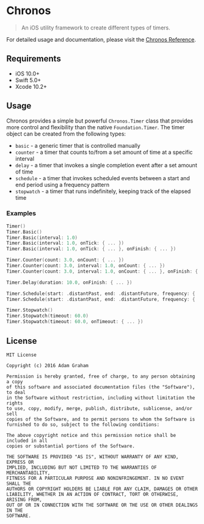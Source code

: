# Chronos
> An iOS utility framework to create different types of timers.

For detailed usage and documentation, please visit the [Chronos Reference](https://adamgraham.github.io/Chronos/).

## Requirements

- iOS 10.0+
- Swift 5.0+
- Xcode 10.2+

## Usage

Chronos provides a simple but powerful `Chronos.Timer` class that provides more control and flexibility than the native `Foundation.Timer`. The timer object can be created from the following types:

- `basic` - a generic timer that is controlled manually
- `counter` - a timer that counts to/from a set amount of time at a specific interval
- `delay` - a timer that invokes a single completion event after a set amount of time
- `schedule` - a timer that invokes scheduled events between a start and end period using a frequency pattern 
- `stopwatch` - a timer that runs indefinitely, keeping track of the elapsed time

### Examples

``` swift
Timer()
Timer.Basic()
Timer.Basic(interval: 1.0)
Timer.Basic(interval: 1.0, onTick: { ... })
Timer.Basic(interval: 1.0, onTick: { ... }, onFinish: { ... })

Timer.Counter(count: 3.0, onCount: { ... })
Timer.Counter(count: 3.0, interval: 1.0, onCount: { ... })
Timer.Counter(count: 3.0, interval: 1.0, onCount: { ... }, onFinish: { ... })

Timer.Delay(duration: 10.0, onFinish: { ... })

Timer.Schedule(start: .distantPast, end: .distantFuture, frequency: { ... return true }, onSchedule: { ... })
Timer.Schedule(start: .distantPast, end: .distantFuture, frequency: { ... return true }, onSchedule: { ... }, onFinish: { ... })

Timer.Stopwatch()
Timer.Stopwatch(timeout: 60.0)
Timer.Stopwatch(timeout: 60.0, onTimeout: { ... })
```

## License
```
MIT License

Copyright (c) 2016 Adam Graham

Permission is hereby granted, free of charge, to any person obtaining a copy
of this software and associated documentation files (the "Software"), to deal
in the Software without restriction, including without limitation the rights
to use, copy, modify, merge, publish, distribute, sublicense, and/or sell
copies of the Software, and to permit persons to whom the Software is
furnished to do so, subject to the following conditions:

The above copyright notice and this permission notice shall be included in all
copies or substantial portions of the Software.

THE SOFTWARE IS PROVIDED "AS IS", WITHOUT WARRANTY OF ANY KIND, EXPRESS OR
IMPLIED, INCLUDING BUT NOT LIMITED TO THE WARRANTIES OF MERCHANTABILITY,
FITNESS FOR A PARTICULAR PURPOSE AND NONINFRINGEMENT. IN NO EVENT SHALL THE
AUTHORS OR COPYRIGHT HOLDERS BE LIABLE FOR ANY CLAIM, DAMAGES OR OTHER
LIABILITY, WHETHER IN AN ACTION OF CONTRACT, TORT OR OTHERWISE, ARISING FROM,
OUT OF OR IN CONNECTION WITH THE SOFTWARE OR THE USE OR OTHER DEALINGS IN THE
SOFTWARE.
```
